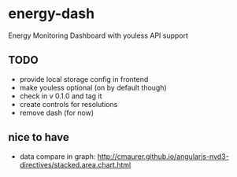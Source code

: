 energy-dash
===========

Energy Monitoring Dashboard with youless API support



## TODO

* provide local storage config in frontend
* make youless optional (on by default though)
* check in v 0.1.0 and tag it
* create controls for resolutions
* remove dash (for now)

## nice to have

* data compare in graph: http://cmaurer.github.io/angularjs-nvd3-directives/stacked.area.chart.html
